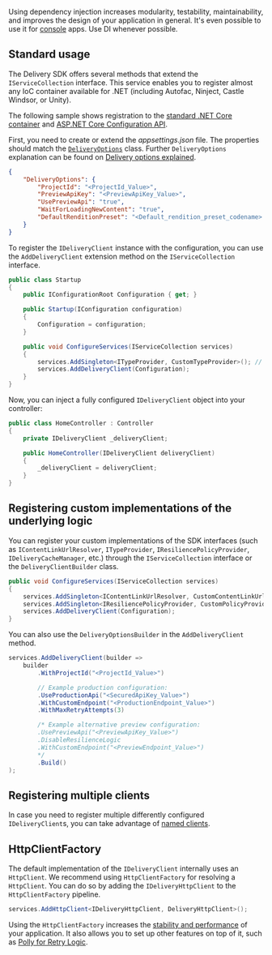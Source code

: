 Using dependency injection increases modularity, testability, maintainability, and improves the design of your application in general. It's even possible to use it for [console](https://andrewlock.net/using-dependency-injection-in-a-net-core-console-application/) apps. Use DI whenever possible.

## Standard usage

The Delivery SDK offers several methods that extend the `IServiceCollection` interface. This service enables you to register almost any IoC container available for .NET (including Autofac, Ninject, Castle Windsor, or Unity). 

The following sample shows registration to the [standard .NET Core container](https://docs.microsoft.com/en-us/aspnet/core/fundamentals/dependency-injection) and [ASP.NET Core Configuration API](https://docs.microsoft.com/en-us/aspnet/core/fundamentals/configuration).

First, you need to create or extend the *appsettings.json* file. The properties should match the [`DeliveryOptions`](https://github.com/kontent-ai/delivery-sdk-net/Kontent.Ai.Delivery.Abstractions/Configuration/DeliveryOptions.cs) class. Further `DeliveryOptions` explanation can be found on [Delivery options explained](../Retrieving%20data/Delivery-options-explained.md).

```json
{
    "DeliveryOptions": {
        "ProjectId": "<ProjectId_Value>",
        "PreviewApiKey": "<PreviewApiKey_Value>",
        "UsePreviewApi": "true",
        "WaitForLoadingNewContent": "true",
        "DefaultRenditionPreset": "<Default_rendition_preset_codename> so for example value like default, web, mobile ..."
    }
}
```

To register the `IDeliveryClient` instance with the configuration, you can use the `AddDeliveryClient` extension method on the `IServiceCollection` interface.

```csharp
public class Startup
{
    public IConfigurationRoot Configuration { get; }

    public Startup(IConfiguration configuration)
    {
        Configuration = configuration;
    }

    public void ConfigureServices(IServiceCollection services)
    {
        services.AddSingleton<ITypeProvider, CustomTypeProvider>(); // Add an implementation of ITypeProvider generated by https://github.com/kontent-ai/model-generator-net
        services.AddDeliveryClient(Configuration);
    }
}
```

Now, you can inject a fully configured `IDeliveryClient` object into your controller:

```csharp
public class HomeController : Controller
{
    private IDeliveryClient _deliveryClient;

    public HomeController(IDeliveryClient deliveryClient)
    {
        _deliveryClient = deliveryClient;
    }
}
```

## Registering custom implementations of the underlying logic

You can register your custom implementations of the SDK interfaces (such as `IContentLinkUrlResolver`, `ITypeProvider`, `IResiliencePolicyProvider`, `IDeliveryCacheManager`, etc.) through the `IServiceCollection` interface or the `DeliveryClientBuilder` class.

```csharp
public void ConfigureServices(IServiceCollection services)
{
    services.AddSingleton<IContentLinkUrlResolver, CustomContentLinkUrlResolver>();
    services.AddSingleton<IResiliencePolicyProvider, CustomPolicyProvider>();
    services.AddDeliveryClient(Configuration);
}
```

You can also use the `DeliveryOptionsBuilder` in the `AddDeliveryClient` method.

```csharp
services.AddDeliveryClient(builder =>
    builder
        .WithProjectId("<ProjectId_Value>")

        // Example production configuration:
        .UseProductionApi("<SecuredApiKey_Value>")
        .WithCustomEndpoint("<ProductionEndpoint_Value>")
        .WithMaxRetryAttempts(3)

        /* Example alternative preview configuration:
        .UsePreviewApi("<PreviewApiKey_Value>")
        .DisableResilienceLogic
        .WithCustomEndpoint("<PreviewEndpoint_Value>")
        */
        .Build()
);
```
## Registering multiple clients
In case you need to register multiple differently configured `IDeliveryClient`s, you can take advantage of [named clients](Accessing-Data-From-Multiple-Projects).


## HttpClientFactory

The default implementation of the `IDeliveryClient` internally uses an `HttpClient`. We recommend using `HttpClientFactory` for resolving a `HttpClient`. You can do so by adding the `IDeliveryHttpClient` to the `HttpClientFactory` pipeline.

```csharp
services.AddHttpClient<IDeliveryHttpClient, DeliveryHttpClient>();
```

Using the `HttpClientFactory` increases the [stability and performance](https://docs.microsoft.com/en-us/aspnet/core/fundamentals/http-requests) of your application. It also allows you to set up other features on top of it, such as [Polly for Retry Logic](https://docs.microsoft.com/en-US/dotnet/architecture/microservices/implement-resilient-applications/implement-http-call-retries-exponential-backoff-polly).
